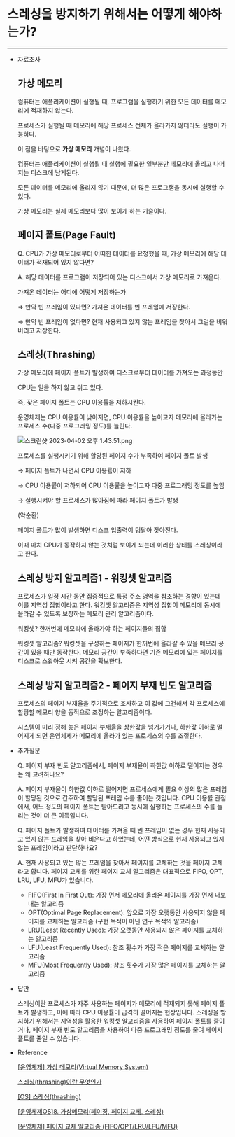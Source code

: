 # 스레싱을 방지하기 위해서는 어떻게 해야하는가?

---

- 자료조사
    
    ## 가상 메모리
    
    컴퓨터는 애플리케이션이 실행될 때, 프로그램을 실행하기 위한 모든 데이터를 메모리에 적재하지 않는다.
    
    프로세스가 실행될 때 메모리에 해당 프로세스 전체가 올라가지 않더라도 실행이 가능하다.
    
    이 점을 바탕으로 **가상 메모리** 개념이 나왔다.
    
    컴퓨터는 애플리케이션이 실행될 때 실행에 필요한 일부분만 메모리에 올리고 나머지는 디스크에 남게된다.
    
    모든 데이터를 메모리에 올리지 않기 때문에, 더 많은 프로그램을 동시에 실행할 수 있다.
    
    가상 메모리는 실제 메모리보다 많이 보이게 하는 기술이다.
    
    ## 페이지 폴트(Page Fault)
    
    Q. CPU가 가상 메모리로부터 어떠한 데이터를 요청했을 때, 가상 메모리에 해당 데이터가 적재되어 있지 않다면?
    
    A. 해당 데이터를 프로그램이 저장되어 있는 디스크에서 가상 메모리로 가져온다.
    
    가져온 데이터는 어디에 어떻게 저장하는가
    
    ⇒ 만약 빈 프레임이 있다면? 가져온 데이터를 빈 프레임에 저장한다.
    
    ⇒ 만약 빈 프레임이 없다면? 현재 사용되고 있지 않는 프레임을 찾아서 그걸을 비워버리고 저장한다.
    
    ## 스레싱(Thrashing)
    
    가상 메모리에 페이지 폴트가 발생하여 디스크로부터 데이터를 가져오는 과정동안
    
    CPU는 일을 하지 않고 쉬고 있다.
    
    즉, 잦은 페이지 폴트는 CPU 이용률을 저하시킨다.
    
    운영체제는 CPU 이용률이 낮아지면, CPU 이용률을 높이고자 메모리에 올라가는 프로세스 수(다중 프로그래밍 정도)를 늘린다.
    
    ![스크린샷 2023-04-02 오후 1.43.51.png](%E1%84%89%E1%85%B3%E1%84%85%E1%85%A6%E1%84%89%E1%85%B5%E1%86%BC%E1%84%8B%E1%85%B3%E1%86%AF%20%E1%84%87%E1%85%A1%E1%86%BC%E1%84%8C%E1%85%B5%E1%84%92%E1%85%A1%E1%84%80%E1%85%B5%20%E1%84%8B%E1%85%B1%E1%84%92%E1%85%A2%E1%84%89%E1%85%A5%E1%84%82%E1%85%B3%E1%86%AB%20%E1%84%8B%E1%85%A5%E1%84%84%E1%85%A5%E1%87%82%E1%84%80%E1%85%A6%20%E1%84%92%E1%85%A2%E1%84%8B%E1%85%A3%E1%84%92%E1%85%A1%E1%84%82%E1%85%B3%E1%86%AB%E1%84%80%E1%85%A1%20ac4ea71f6df14886b9a2592e1ef8189f/%25E1%2584%2589%25E1%2585%25B3%25E1%2584%258F%25E1%2585%25B3%25E1%2584%2585%25E1%2585%25B5%25E1%2586%25AB%25E1%2584%2589%25E1%2585%25A3%25E1%2586%25BA_2023-04-02_%25E1%2584%258B%25E1%2585%25A9%25E1%2584%2592%25E1%2585%25AE_1.43.51.png)
    
    프로세스를 실행시키기 위해 할당된 페이지 수가 부족하여 페이지 폴트 발생
    
    → 페이지 폴트가 나면서 CPU 이용률이 저하
    
    → CPU 이용률이 저하되어 CPU 이용률을 높이고자 다중 프로그래밍 정도를 높임
    
    → 실행시켜야 할 프로세스가 많아짐에 따라 페이지 폴트가 발생
    
    (악순환)
    
    페이지 폴트가 많이 발생하면 디스크 입출력이 덩달아 잦아진다.
    
    이때 마치 CPU가 동작하지 않는 것처럼 보이게 되는데 이러한 상태를 스레싱이라고 한다.
    
    ## 스레싱 방지 알고리즘1 - 워킹셋 알고리즘
    
    프로세스가 일정 시간 동안 집중적으로 특정 주소 영역을 참조하는 경향이 있는데 이를 지역성 집합이라고 한다. 워킹셋 알고리즘은 지역성 집합이 메모리에 동시에 올라갈 수 있도록 보장하는 메모리 관리 알고리즘이다.
    
    워킹셋? 한꺼번에 메모리에 올라가야 하는 페이지들의 집합
    
    워킹셋 알고리즘? 워킹셋을 구성하는 페이지가 한꺼번에 올라갈 수 있을 메모리 공간이 있을 때만 동작한다. 메모리 공간이 부족하다면 기존 메모리에 있는 페이지를 디스크로 스왑아웃 시켜 공간을 확보한다.
    
    ## 스레싱 방지 알고리즘2 - 페이지 부재 빈도 알고리즘
    
    프로세스의 페이지 부재율을 주기적으로 조사하고 이 값에 그건해서 각 프로세스에 할당할 메모리 양을 동적으로 조정하는 알고리즘이다.
    
    시스템이 미리 정해 놓은 페이지 부재율을 상한값을 넘거가거나, 하한값 이하로 떨어지게 되면 운영체제가 메모리에 올라가 있는 프로세스의 수를 조절한다.
    
- 추가질문
    
    Q. 페이지 부재 빈도 알고리즘에서, 페이지 부재율이 하한값 이하로 떨어지는 경우는 왜 고려하나요?
    
    A. 페이지 부재율이 하한값 이하로 떨어지면 프로세스에게 필요 이상의 많은 프레임이 할당된 것으로 간주하여 할당된 프레임 수를 줄이는 것입니다. CPU 이용률 관점에서, 어느 정도의 페이지 폴트는 받아드리고 동시에 실행하는 프로세스의 수를 늘리는 것이 더 큰 이득입니다.
    
    Q. 페이지 폴트가 발생하여 데이터를 가져올 때 빈 프레임이 없는 경우 현재 사용되고 있지 않는 프레임을 찾아 비운다고 하였는데, 어떤 방식으로 현재 사용되고 있지 않는 프레임이라고 판단하나요?
    
    A. 현재 사용되고 있는 않는 프레임을 찾아서 페이지를 교체하는 것을 페이지 교체라고 합니다. 페이지 교체를 위한 페이지 교체 알고리즘은 대표적으로 FIFO, OPT, LRU, LFU, MFU가 있습니다.
    
    - FIFO(First In First Out): 가장 먼저 메모리에 올라온 페이지를 가장 먼저 내보내는 알고리즘
    - OPT(Optimal Page Replacement): 앞으로 가장 오랫동안 사용되지 않을 페이지를 교체하는 알고리즘 (구현 목적이 아닌 연구 목적의 알고리즘)
    - LRU(Least Recently Used): 가장 오랫동안 사용되지 않은 페이지를 교체하는 알고리즘
    - LFU(Least Frequently Used): 참조 횟수가 가장 적은 페이지를 교체하는 알고리즘
    - MFU(Most Frequently Used): 참조 횟수가 가장 많은 페이지를 교체하는 알고리즘
    
- 답안
    
    스레싱이란 프로세스가 자주 사용하는 페이지가 메모리에 적재되지 못해 페이지 폴트가 발생하고, 이에 따라 CPU 이용률이 급격히 떨어지는 현상입니다. 스레싱을 방지하기 위해서는 지역성을 활용한 워킹셋 알고리즘을 사용하여 페이지 폴트를 줄이거나, 페이지 부재 빈도 알고리즘을 사용하여 다중 프로그래밍 정도를 줄여 페이지 폴트를 줄일 수 있습니다.
    
- Reference
    
    [[운영체제] 가상 메모리(Virtual Memory System)](https://ahnanne.tistory.com/15)
    
    [스레싱(thrashing)이란 무엇인가](https://straw961030.tistory.com/155)
    
    [[OS] 스레싱(thrashing)](https://zangzangs.tistory.com/144)
    
    [[운영체제OS]8. 가상메모리(페이징, 페이지 교체, 스레싱)](https://yiyj1030.tistory.com/80)
    
    [[운영체제] 페이지 교체 알고리즘 (FIFO/OPT/LRU/LFU/MFU)](https://code-lab1.tistory.com/60)